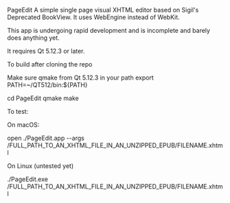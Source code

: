 PageEdit
A simple single page visual XHTML editor based on Sigil's Deprecated BookView.
It uses WebEngine instead of WebKit.

This app is undergoing rapid development and is incomplete and barely does anything yet.

It requires Qt 5.12.3 or later.

To build after cloning the repo

Make sure qmake from Qt 5.12.3 in your path
export PATH=~/QT512/bin:${PATH}

cd PageEdit
qmake
make


To test:

On macOS:

open ./PageEdit.app --args /FULL_PATH_TO_AN_XHTML_FILE_IN_AN_UNZIPPED_EPUB/FILENAME.xhtml

On Linux (untested yet)

./PageEdit.exe /FULL_PATH_TO_AN_XHTML_FILE_IN_AN_UNZIPPED_EPUB/FILENAME.xhtml
